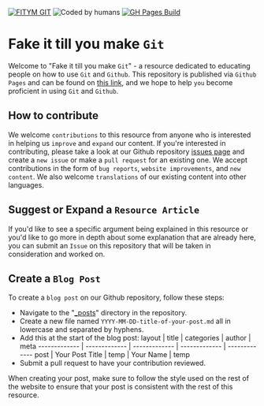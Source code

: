 [![FITYM GIT](https://img.shields.io/badge/FITYM-GIT-red)](https://nicolaerario.github.io/fake-it-till-you-make-git/)
![Coded by humans](https://img.shields.io/badge/Coded%20by%20humans-100%25-blue)
[![GH Pages Build](https://github.com/nicolaerario/fake-it-till-you-make-git/actions/workflows/pages/pages-build-deployment/badge.svg)](https://github.com/nicolaerario/fake-it-till-you-make-git/actions/workflows/pages/pages-build-deployment)

# Fake it till you make `Git`

Welcome to "Fake it till you make `Git`" - a resource dedicated to educating people on how to use `Git` and `Github`. This repository is published via `Github Pages` and can be found on [this link](https://nicolaerario.github.io/fake-it-till-you-make-git/), and we hope to help `you` become proficient in using `Git` and `Github`.

## How to contribute

We welcome `contributions` to this resource from anyone who is interested in helping us `improve` and `expand` our content. If you're interested in contributing, please take a look at our Github repository [issues page](https://github.com/nicolaerario/fake-it-till-you-make-git/issues) and create a `new issue` or make a `pull request` for an existing one. We accept contributions in the form of `bug reports`, `website improvements`, and `new content`. We also welcome `translations` of our existing content into other languages.

## Suggest or Expand a `Resource Article`

If you'd like to see a specific argument being explained in this resource or you'd like to go more in depth about some explanation that are already here, you can submit an `Issue` on this repository that will be taken in consideration and worked on.

## Create a `Blog Post`

To create a `blog post` on our Github repository, follow these steps:

- Navigate to the "[\_posts](https://github.com/nicolaerario/fake-it-till-you-make-git/tree/develop/_posts)" directory in the repository.
- Create a new file named `YYYY-MM-DD-title-of-your-post.md` all in lowercase and separated by hyphens.
- Add this at the start of the blog post:
  layout | title | categories | author | meta
  ------------- | ------------- | ------------- | ------------- | -------------
  post | Your Post Title | temp | Your Name | temp
- Submit a pull request to have your contribution reviewed.

When creating your post, make sure to follow the style used on the rest of the website to ensure that your post is consistent with the rest of this resource.
